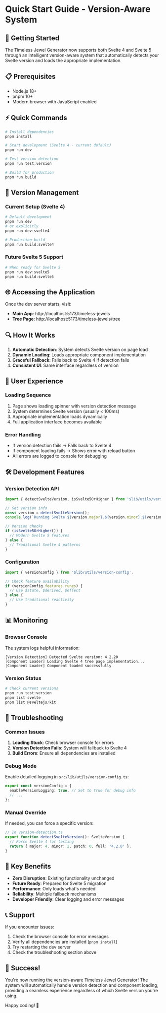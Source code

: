 # Quick Start Guide - Version-Aware System

## 🚀 Getting Started

The Timeless Jewel Generator now supports both Svelte 4 and Svelte 5 through an intelligent version-aware system that automatically detects your Svelte version and loads the appropriate implementation.

## 📋 Prerequisites

- Node.js 18+ 
- pnpm 10+
- Modern browser with JavaScript enabled

## ⚡ Quick Commands

```powershell
# Install dependencies
pnpm install

# Start development (Svelte 4 - current default)
pnpm run dev

# Test version detection
pnpm run test:version

# Build for production
pnpm run build
```

## 🔧 Version Management

### Current Setup (Svelte 4)
```powershell
# Default development
pnpm run dev
# or explicitly
pnpm run dev:svelte4

# Production build
pnpm run build:svelte4
```

### Future Svelte 5 Support
```powershell
# When ready for Svelte 5
pnpm run dev:svelte5
pnpm run build:svelte5
```

## 🌐 Accessing the Application

Once the dev server starts, visit:
- **Main App**: http://localhost:5173/timeless-jewels
- **Tree Page**: http://localhost:5173/timeless-jewels/tree

## 🔍 How It Works

1. **Automatic Detection**: System detects Svelte version on page load
2. **Dynamic Loading**: Loads appropriate component implementation
3. **Graceful Fallback**: Falls back to Svelte 4 if detection fails
4. **Consistent UI**: Same interface regardless of version

## 📱 User Experience

### Loading Sequence
1. Page shows loading spinner with version detection message
2. System determines Svelte version (usually < 100ms)
3. Appropriate implementation loads dynamically
4. Full application interface becomes available

### Error Handling
- If version detection fails → Falls back to Svelte 4
- If component loading fails → Shows error with reload button
- All errors are logged to console for debugging

## 🛠 Development Features

### Version Detection API
```typescript
import { detectSvelteVersion, isSvelte5OrHigher } from '$lib/utils/version-detection';

// Get version info
const version = detectSvelteVersion();
console.log(`Running Svelte ${version.major}.${version.minor}.${version.patch}`);

// Version checks
if (isSvelte5OrHigher()) {
  // Modern Svelte 5 features
} else {
  // Traditional Svelte 4 patterns
}
```

### Configuration
```typescript
import { versionConfig } from '$lib/utils/version-config';

// Check feature availability
if (versionConfig.features.runes) {
  // Use $state, $derived, $effect
} else {
  // Use traditional reactivity
}
```

## 📊 Monitoring

### Browser Console
The system logs helpful information:
```
[Version Detection] Detected Svelte version: 4.2.20
[Component Loader] Loading Svelte 4 tree page implementation...
[Component Loader] Component loaded successfully
```

### Version Status
```powershell
# Check current versions
pnpm run test:version
pnpm list svelte
pnpm list @sveltejs/kit
```

## 🔧 Troubleshooting

### Common Issues

1. **Loading Stuck**: Check browser console for errors
2. **Version Detection Fails**: System will fallback to Svelte 4
3. **Build Errors**: Ensure all dependencies are installed

### Debug Mode
Enable detailed logging in `src/lib/utils/version-config.ts`:
```typescript
export const versionConfig = {
  enableVersionLogging: true, // Set to true for debug info
  // ...
};
```

### Manual Override
If needed, you can force a specific version:
```typescript
// In version-detection.ts
export function detectSvelteVersion(): SvelteVersion {
  // Force Svelte 4 for testing
  return { major: 4, minor: 2, patch: 0, full: '4.2.0' };
}
```

## 🎯 Key Benefits

- **Zero Disruption**: Existing functionality unchanged
- **Future Ready**: Prepared for Svelte 5 migration
- **Performance**: Only loads what's needed
- **Reliability**: Multiple fallback mechanisms
- **Developer Friendly**: Clear logging and error messages

## 📞 Support

If you encounter issues:
1. Check the browser console for error messages
2. Verify all dependencies are installed (`pnpm install`)
3. Try restarting the dev server
4. Check the troubleshooting section above

## 🎉 Success!

You're now running the version-aware Timeless Jewel Generator! The system will automatically handle version detection and component loading, providing a seamless experience regardless of which Svelte version you're using.

Happy coding! 🚀

